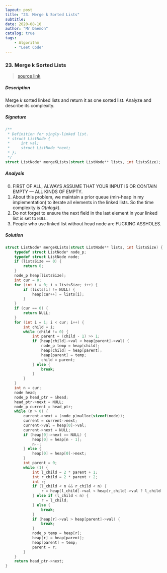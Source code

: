 ```yaml
---
layout: post
title: "23. Merge k Sorted Lists"    
subtitle:   
date: 2020-08-10
author: "Mr Daemon"
catalog: true
tags:
    - Algorithm
    - "Leet Code"
---
```


### 23. Merge k Sorted Lists

> [source link](https://leetcode.com/problems/merge-k-sorted-lists/)

##### Description

Merge *k* sorted linked lists and return it as one sorted list. Analyze and describe its complexity.

##### Signature

```c
/**
 * Definition for singly-linked list.
 * struct ListNode {
 *     int val;
 *     struct ListNode *next;
 * };
 */
struct ListNode* mergeKLists(struct ListNode** lists, int listsSize);
```

##### Analysis

0. FIRST OF ALL, ALWAYS ASSUME THAT YOUR INPUT IS OR CONTAIN EMPTY — ALL KINDS OF EMPTY.
1. About this problem, we maintain a prior queue (min-heap in my implementation) to iterate all elements in the linked lists. So the time complexity is $O(nlogk)$. 
2. Do not forget to ensure the next field in the last element in your linked list is set to `NULL`.
3. People who use linked list without head node are FUCKING ASSHOLES. 

##### Solution

```c
struct ListNode* mergeKLists(struct ListNode** lists, int listsSize) {
    typedef struct ListNode* node_p;
    typedef struct ListNode node;
    if (listsSize == 0) {
        return 0;
    }
    node_p heap[listsSize];
    int cur = 0;
    for (int i = 0; i < listsSize; i++) {
        if (lists[i] != NULL) {
            heap[cur++] = lists[i];
        }
    }
    if (cur == 0) {
        return NULL;
    }
    for (int i = 1; i < cur; i++) {
        int child = i;
        while (child != 0) {
            int parent = (child - 1) >> 1;
            if (heap[child]->val < heap[parent]->val) {
                node_p temp = heap[child];
                heap[child] = heap[parent];
                heap[parent] = temp;
                child = parent;
            } else {
                break;
            }
        }
    }
    int n = cur;
    node head;
    node_p head_ptr = &head;
    head_ptr->next = NULL;
    node_p current = head_ptr;
    while (n > 0) {
        current->next = (node_p)malloc(sizeof(node));
        current = current->next;
        current->val = heap[0]->val;
        current->next = NULL;
        if (heap[0]->next == NULL) {
            heap[0] = heap[n - 1];
            n--;
        } else {
            heap[0] = heap[0]->next;
        }
        int parent = 0;
        while (1) {
            int l_child = 2 * parent + 1;
            int r_child = 2 * parent + 2;
            int r;
            if (l_child < n && r_child < n) {
                r = heap[l_child]->val < heap[r_child]->val ? l_child : r_child;
            } else if (l_child < n) {
                r = l_child;
            } else {
                break;
            }
            if (heap[r]->val > heap[parent]->val) {
                break;
            }
            node_p temp = heap[r];
            heap[r] = heap[parent];
            heap[parent] = temp;
            parent = r;
        }
    }
    return head_ptr->next;
}
```
